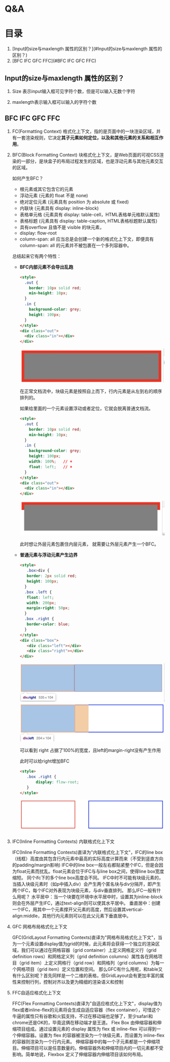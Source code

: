 # Q&A

# 目录

1. [Input的size与maxlength 属性的区别？](#Input的size与maxlength 属性的区别？)
2. [BFC IFC GFC FFC](#BFC IFC GFC FFC)

## Input的size与maxlength 属性的区别？

1. Size 表示input输入框可见字符个数，但是可以输入无数个字符

2. maxlength表示输入框可以输入的字符个数

## BFC IFC GFC FFC

1. FC(Formatting Context) 格式化上下文，指的是页面中的一块渲染区域，并有一套渲染规则，它决定**其子元素如何定位，以及和其他元素的关系和相互作用**。

2. BFC(Block Formatting Context)  块格式化上下文，是Web页面的可视CSS渲染的一部分，是块盒子的布局过程发生的区域，也是浮动元素与其他元素交互的区域。

   如何产生BFC？

   + 根元素或其它包含它的元素
   + 浮动元素 (元素的 float 不是 none)
   + 绝对定位元素 (元素具有 position 为 absolute 或 fixed)
   + 内联块 (元素具有 display: inline-block)
   + 表格单元格 (元素具有 display: table-cell，HTML表格单元格默认属性)
   + 表格标题 (元素具有 display: table-caption, HTML表格标题默认属性)
   + 具有overflow 且值不是 visible 的块元素，
   + display: flow-root
   + column-span: all 应当总是会创建一个新的格式化上下文，即便具有 column-span: all 的元素并不被包裹在一个多列容器中。

   总结起来它有两个特性：

   + **BFC内部元素不会导出乱跑**

     ```html
     <style>
       .out {
         border: 10px solid red;
         min-height: 10px;
       }
       .in {
         background-color: grey;
         height: 100px;
       }
     </style>
     <div class="out">
       <div class="in"></div>
     </div>
     ```

     <img src="./imgs/bfc1.png" alt="bfc1" style="zoom:50%;" />

     在正常文档流中，块级元素是按照自上而下，行内元素是从左到右的顺序排列的。

     如果给里面的一个元素设置浮动或者定位，它就会脱离普通文档流。

     ```html
     <style>
       .out {
         border: 10px solid red;
         min-height: 10px;
       }
       .in {
         background-color: grey;
         height: 100px;
         width: 100%;	// +
         float: left;	// +
       }
     </style>
     <div class="out">
       <div class="in"></div>
     </div>
     ```

     <img src="./imgs/bfc2.jpg" alt="bfc2" style="zoom:50%;" />

     此时想让外层元素包裹住内层元素， 就需要让外层元素产生一个BFC。

   + **普通元素与浮动元素产生边界**

     ```html
     <style>
     	.box>div {
       	border: 2px solid red;
       	height: 100px;
       }
       .box .left {
       	float: left;
       	width: 200px;
       	margin-right: 50px;
       }
       .box .right {
       	border-color: blue;
       }
     </style>
     <div class="box">
     	<div class="left"></div>
     	<div class="right"></div>
     </div>
     ```

     <img src="./imgs/bfc3.jpg" alt="bfc3" style="zoom:50%;" />

     <img src="./imgs/bfc4.jpg" alt="bfc4" style="zoom:50%;" />

     可以看到 right 占据了100%的宽度，且left的margin-right没有产生作用

     此时可以给right增加BFC

     ```html
     <style>
     	.box .right {
     		display: flow-root;
     	}
     </style>
     ```

     <img src="./imgs/bfc5.jpg" alt="bfc5" style="zoom:50%;" />

3. IFC(Inline Formatting Contexts) 内联格式化上下文

   IFC(Inline Formatting Contexts)直译为"内联格式化上下文"，IFC的line box（线框）高度由其包含行内元素中最高的实际高度计算而来（不受到竖直方向的padding/margin影响)
   IFC中的line box一般左右都贴紧整个IFC，但是会因为float元素而扰乱。float元素会位于IFC与与line box之间，使得line box宽度缩短。 同个ifc下的多个line box高度会不同。 IFC中时不可能有块级元素的，当插入块级元素时（如p中插入div）会产生两个匿名块与div分隔开，即产生两个IFC，每个IFC对外表现为块级元素，与div垂直排列。
   那么IFC一般有什么用呢？
   水平居中：当一个块要在环境中水平居中时，设置其为inline-block则会在外层产生IFC，通过text-align则可以使其水平居中。
   垂直居中：创建一个IFC，用其中一个元素撑开父元素的高度，然后设置其vertical-align:middle，其他行内元素则可以在此父元素下垂直居中。

4. GFC 网格布局格式化上下文

   GFC(GridLayout Formatting Contexts)直译为"网格布局格式化上下文"，当为一个元素设置display值为grid的时候，此元素将会获得一个独立的渲染区域，我们可以通过在网格容器（grid container）上定义网格定义行（grid definition rows）和网格定义列（grid definition columns）属性各在网格项目（grid item）上定义网格行（grid row）和网格列（grid columns）为每一个网格项目（grid item）定义位置和空间。
   那么GFC有什么用呢，和table又有什么区别呢？首先同样是一个二维的表格，但GridLayout会有更加丰富的属性来控制行列，控制对齐以及更为精细的渲染语义和控制

5. FFC自适应格式化上下文

   FFC(Flex Formatting Contexts)直译为"自适应格式化上下文"，display值为flex或者inline-flex的元素将会生成自适应容器（flex container），可惜这个牛逼的属性只有谷歌和火狐支持，不过在移动端也足够了，至少safari和chrome还是OK的，毕竟这俩在移动端才是王道。
   Flex Box 由伸缩容器和伸缩项目组成。通过设置元素的 display 属性为 flex 或 inline-flex 可以得到一个伸缩容器。设置为 flex 的容器被渲染为一个块级元素，而设置为 inline-flex 的容器则渲染为一个行内元素。
   伸缩容器中的每一个子元素都是一个伸缩项目。伸缩项目可以是任意数量的。伸缩容器外和伸缩项目内的一切元素都不受影响。简单地说，Flexbox 定义了伸缩容器内伸缩项目该如何布局。